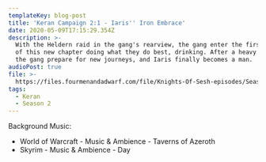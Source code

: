 ```yaml
---
templateKey: blog-post
title: 'Keran Campaign 2:1 - Iaris'' Iron Embrace'
date: 2020-05-09T17:15:29.354Z
description: >-
  With the Heldern raid in the gang's rearview, the gang enter the first episode
  of this new chapter doing what they do best, drinking. After a heavy night,
  the gang prepare for new journeys, and Iaris finally becomes a man.
audioPost: true
file: >-
  https://files.fourmenandadwarf.com/file/Knights-Of-Sesh-episodes/Season_2/Keran-12.mp3
tags:
  - Keran
  - Season 2
---
```

Background Music:

* World of Warcraft - Music & Ambience - Taverns of Azeroth
* Skyrim - Music & Ambience - Day
